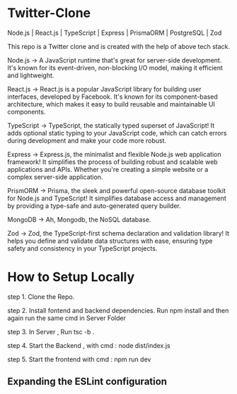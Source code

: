 # Twitter-Clone 
Node.js | React.js | TypeScript | Express | PrismaORM | PostgreSQL | Zod 

This repo is a Twitter clone and is created with the help of above tech stack.

Node.js -> A JavaScript runtime that's great for server-side development. It's known for its event-driven, non-blocking I/O model, making it efficient and lightweight. 


React.js -> React.js is a popular JavaScript library for building user interfaces, developed by Facebook. It's known for its component-based architecture, which makes it easy to build reusable and maintainable UI components.


TypeScript -> TypeScript, the statically typed superset of JavaScript! It adds optional static typing to your JavaScript code, which can catch errors during development and make your code more robust.


Express -> Express.js, the minimalist and flexible Node.js web application framework! It simplifies the process of building robust and scalable web applications and APIs. Whether you're creating a simple website or a complex server-side application.


PrismORM -> Prisma, the sleek and powerful open-source database toolkit for Node.js and TypeScript! It simplifies database access and management by providing a type-safe and auto-generated query builder.


MongoDB -> Ah, Mongodb, the NoSQL database.


Zod -> Zod, the TypeScript-first schema declaration and validation library! It helps you define and validate data structures with ease, ensuring type safety and consistency in your TypeScript projects.


# How to Setup Locally
step 1. Clone the Repo.

step 2. Install fontend and backend dependencies.
Run npm install and then again run the same cmd in Server Folder

step 3. In Server , Run tsc -b .

step 4. Start the Backend , with cmd : node dist/index.js

step 5. Start the frontend with cmd : npm run dev


## Expanding the ESLint configuration

